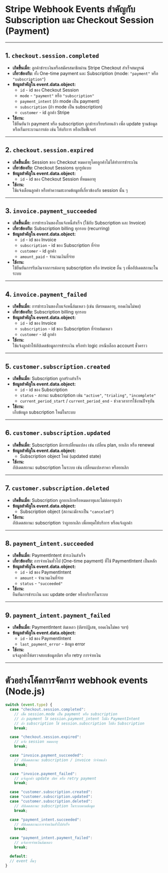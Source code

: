 # Stripe Webhook Events สำคัญกับ Subscription และ Checkout Session (Payment)

---

## 1. `checkout.session.completed`

- **เกิดขึ้นเมื่อ:** ลูกค้าชำระเงินหรือสมัครสมาชิกผ่าน Stripe Checkout สำเร็จสมบูรณ์
- **เกี่ยวข้องกับ:** ทั้ง One-time payment และ Subscription (mode: `"payment"` หรือ `"subscription"`)
- **ข้อมูลสำคัญใน event.data.object:**
  - `id` - id ของ Checkout Session
  - `mode` - `"payment"` หรือ `"subscription"`
  - `payment_intent` (ถ้า mode เป็น payment)
  - `subscription` (ถ้า mode เป็น subscription)
  - `customer` - id ลูกค้า Stripe
- **ใช้งาน:**  
  ใช้ยืนยันว่า payment หรือ subscription ถูกชำระเรียบร้อยแล้ว เพื่อ update ฐานข้อมูลหรือเริ่มกระบวนการต่อ เช่น ให้บริการ หรือเปิดฟีเจอร์

---

## 2. `checkout.session.expired`

- **เกิดขึ้นเมื่อ:** Session ของ Checkout หมดอายุโดยลูกค้าไม่ได้ทำการชำระเงิน
- **เกี่ยวข้องกับ:** Checkout Sessions ทุกรูปแบบ
- **ข้อมูลสำคัญใน event.data.object:**
  - `id` - id ของ Checkout Session ที่หมดอายุ
- **ใช้งาน:**  
  ใช้แจ้งเตือนลูกค้า หรือทำความสะอาดข้อมูลที่เกี่ยวข้องกับ session นั้น ๆ

---

## 3. `invoice.payment_succeeded`

- **เกิดขึ้นเมื่อ:** การชำระเงินของใบแจ้งหนี้สำเร็จ (ใช้กับ Subscription และ Invoice)
- **เกี่ยวข้องกับ:** Subscription billing ทุกรอบ (recurring)
- **ข้อมูลสำคัญใน event.data.object:**
  - `id` - id ของ Invoice
  - `subscription` - id ของ Subscription ที่จ่าย
  - `customer` - id ลูกค้า
  - `amount_paid` - จำนวนเงินที่จ่าย
- **ใช้งาน:**  
  ใช้ยืนยันการรับเงินจากการต่ออายุ subscription หรือ invoice อื่น ๆ เพื่ออัปเดตสถานะในระบบ

---

## 4. `invoice.payment_failed`

- **เกิดขึ้นเมื่อ:** การชำระเงินของใบแจ้งหนี้ล้มเหลว (เช่น บัตรหมดอายุ, ยอดเงินไม่พอ)
- **เกี่ยวข้องกับ:** Subscription billing ทุกรอบ
- **ข้อมูลสำคัญใน event.data.object:**
  - `id` - id ของ Invoice
  - `subscription` - id ของ Subscription ที่จ่ายล้มเหลว
  - `customer` - id ลูกค้า
- **ใช้งาน:**  
  ใช้แจ้งลูกค้าให้อัปเดตข้อมูลการชำระเงิน หรือทำ logic กรณีบล็อก account ชั่วคราว

---

## 5. `customer.subscription.created`

- **เกิดขึ้นเมื่อ:** Subscription ถูกสร้างสำเร็จ
- **ข้อมูลสำคัญใน event.data.object:**
  - `id` - id ของ Subscription
  - `status` - สถานะ subscription เช่น `"active"`, `"trialing"`, `"incomplete"`
  - `current_period_start` / `current_period_end` - ช่วงเวลาการใช้งานปัจจุบัน
- **ใช้งาน:**  
  เก็บข้อมูล subscription ใหม่ในระบบ

---

## 6. `customer.subscription.updated`

- **เกิดขึ้นเมื่อ:** Subscription มีการเปลี่ยนแปลง เช่น เปลี่ยน plan, ยกเลิก หรือ renewal
- **ข้อมูลสำคัญใน event.data.object:**
  - Subscription object ใหม่ (updated state)
- **ใช้งาน:**  
  อัปเดตสถานะ subscription ในระบบ เช่น เปลี่ยนแปลงราคา หรือยกเลิก

---

## 7. `customer.subscription.deleted`

- **เกิดขึ้นเมื่อ:** Subscription ถูกยกเลิกหรือหมดอายุและไม่ต่ออายุแล้ว
- **ข้อมูลสำคัญใน event.data.object:**
  - Subscription object (สถานะมักจะเป็น `"canceled"`)
- **ใช้งาน:**  
  อัปเดตสถานะ subscription ว่าถูกยกเลิก เพื่อหยุดให้บริการ หรือแจ้งลูกค้า

---

## 8. `payment_intent.succeeded`

- **เกิดขึ้นเมื่อ:** PaymentIntent ชำระเงินสำเร็จ
- **เกี่ยวข้องกับ:** การจ่ายเงินทั่วไป (One-time payment) ที่ใช้ PaymentIntent เป็นหลัก
- **ข้อมูลสำคัญใน event.data.object:**
  - `id` - id ของ PaymentIntent
  - `amount` - จำนวนเงินที่จ่าย
  - `status` - `"succeeded"`
- **ใช้งาน:**  
  ยืนยันการชำระเงิน และ update order หรือบริการในระบบ

---

## 9. `payment_intent.payment_failed`

- **เกิดขึ้นเมื่อ:** PaymentIntent ล้มเหลว (บัตรปฏิเสธ, ยอดเงินไม่พอ ฯลฯ)
- **ข้อมูลสำคัญใน event.data.object:**
  - `id` - id ของ PaymentIntent
  - `last_payment_error` - ข้อมูล error
- **ใช้งาน:**  
  แจ้งลูกค้าให้ตรวจสอบข้อมูลบัตร หรือ retry การจ่ายเงิน

---

# ตัวอย่างโค้ดการจัดการ webhook events (Node.js)

```js
switch (event.type) {
  case "checkout.session.completed":
    // เช็ค session.mode เป็น payment หรือ subscription
    // ถ้า payment ใช้ session.payment_intent ไปดึง PaymentIntent
    // ถ้า subscription ใช้ session.subscription ไปดึง Subscription
    break;

  case "checkout.session.expired":
    // แจ้ง session หมดอายุ
    break;

  case "invoice.payment_succeeded":
    // อัปเดตสถานะ subscription / invoice ว่าจ่ายแล้ว
    break;

  case "invoice.payment_failed":
    // แจ้งลูกค้า update บัตร หรือ retry payment
    break;

  case "customer.subscription.created":
  case "customer.subscription.updated":
  case "customer.subscription.deleted":
    // อัปเดตสถานะ subscription ในระบบตามข้อมูล
    break;

  case "payment_intent.succeeded":
    // อัปเดตสถานะการจ่ายเงินทั่วไปสำเร็จ
    break;

  case "payment_intent.payment_failed":
    // แจ้งการจ่ายเงินล้มเหลว
    break;

  default:
  // event อื่นๆ
}
```
